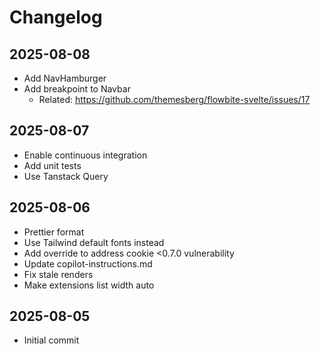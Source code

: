 # Changelog

## 2025-08-08

- Add NavHamburger
- Add breakpoint to Navbar
  - Related: https://github.com/themesberg/flowbite-svelte/issues/17

## 2025-08-07

- Enable continuous integration
- Add unit tests
- Use Tanstack Query

## 2025-08-06

- Prettier format
- Use Tailwind default fonts instead
- Add override to address cookie <0.7.0 vulnerability
- Update copilot-instructions.md
- Fix stale renders
- Make extensions list width auto

## 2025-08-05

- Initial commit
